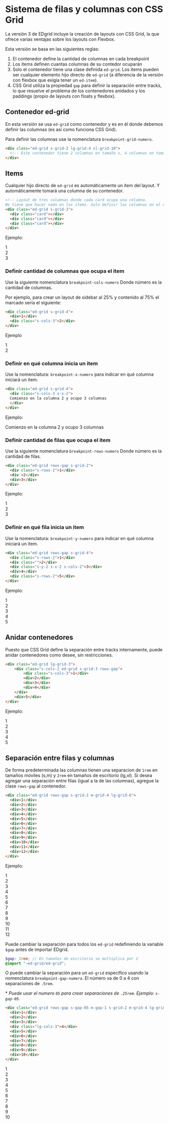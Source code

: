 # Sistema de filas y columnas con CSS Grid

La versión 3 de EDgrid incluye la creación de layouts con CSS Grid, la que ofrece varias ventajas sobre los layouts con Flexbox.

Esta versión se basa en las siguientes reglas:

1. El contenedor define la cantidad de columnas en cada breakpoint
2. Los items definen cuantas columnas de su contedor ocuparán
3. Solo el contenedor tiene una clase definida `ed-grid`. Los items pueden ser cualquier elemento hijo directo de `ed-grid` (a diferencia de la versión con flexbox que exigía tener un `ed-item`).
4. CSS Grid utiliza la propiedad `gap` para definir la separación entre tracks, lo que resuelve el problema de los contenedores anidados y los paddings (propio de layouts con floats y flexbox).

## Contenedor ed-grid

En esta versión se usa `ed-grid` como contenedor y es en él donde debemos definir las columnas (es así como funciona CSS Grid).

Para definir las columnas use la nomenclatura `breakpoint-grid-numero`.

```html
<div class="ed-grid s-grid-2 lg-grid-4 xl-grid-10">
  <!-- Este contenedor tiene 2 columnas en tamaño s, 4 columnas en tamaño lg y 10 columnas en tamaño xl -->
</div>
```

## Items

Cualquier hijo directo de `ed-grid` es automáticamente un item del layout. Y automáticamente tomará una columna de su contenedor.

```html
<!-- Layout de tres columnas donde cada card ocupa una columna.
No tiene que hacer nada en los items. Solo definir las columnas en el contenedor -->
<div class="ed-grid s-grid-3">
  <div class="card"></div>
  <div class="card"></div>
  <div class="card"></div>
</div>
```
Ejemplo: 

<div class="ed-grid-demo">
<div class="ed-grid s-grid-3">
  <div class="article">1</div>
  <div class="article">2</div>
  <div class="article">3</div>
</div>
</div>

### Definir cantidad de columnas que ocupa el item

Use la siguiente nomenclatura `breakpoint-cols-numero` Donde número es la cantidad de columnas.

Por ejemplo, para crear un layout de sidebar al 25% y contenido al 75% el marcado sería el siguiente:

```html
<div class="ed-grid s-grid-4">
  <div>1</div>
  <div class="s-cols-3">2</div>
</div>
```

Ejemplo

<div class="ed-grid-demo">
<div class="ed-grid s-grid-4">
  <div>1</div>
  <div class="s-cols-3">2</div>
</div>
</div>

### Definir en qué columna inicia un item

Use la nomenclatura: `breakpoint-x-numero` para indicar en qué columna iniciará un item.

```html
<div class="ed-grid s-grid-4">
  <div class="s-cols-3 s-x-2">
  Comienzo en la columna 2 y ocupo 3 columnas
  </div>
</div>
```

Ejemplo:

<div class="ed-grid-demo">
<div class="ed-grid s-grid-4">
  <div class="s-cols-3 s-x-2">
  Comienzo en la columna 2 y ocupo 3 columnas
  </div>
</div>
</div>

### Definir cantidad de filas que ocupa el item

Use la siguiente nomenclatura `breakpoint-rows-numero` Donde número es la cantidad de filas.

```html
<div class="ed-grid rows-gap s-grid-2">
  <div class="s-rows-2">1</div>
  <div >2</div>
  <div>3</div>
</div>
```
Ejemplo:

<div class="ed-grid-demo">
<div class="ed-grid rows-gap s-grid-2">
  <div class="s-rows-2">1</div>
  <div>2</div>
  <div>3</div>
</div>
</div>

### Definir en qué fila inicia un item

Use la nomenclatura: `breakpoint-y-numero` para indicar en qué columna iniciará un item.

```html
<div class="ed-grid rows-gap s-grid-4">
  <div class="s-rows-2">1</div>
  <div class="">2</div>
  <div class="s-y-2 s-x-2 s-cols-2">3</div>
  <div>4</div>
  <div class="s-rows-2">5</div>
</div>
```

Ejemplo:

<div class="ed-grid-demo">
<div class="ed-grid rows-gap s-grid-4">
  <div class="s-rows-2">1</div>
  <div class="">2</div>
  <div class="s-y-2 s-x-2 s-cols-2">3</div>
  <div>4</div>
  <div class="s-rows-2">5</div>
</div>
</div>

## Anidar contenedores

Puesto que CSS Grid define la separación entre tracks internamente, puede anidar contenedores como desee, sin restricciones.

```html
<div class="ed-grid lg-grid-3">
    <div class="s-cols-2 ed-grid s-grid-3 rows-gap">
        <div class="s-cols-3">1</div>
        <div>2</div>
        <div>3</div>
        <div>4</div>
    </div>
    <div>5</div>
</div>
```
Ejemplo:

<div class="ed-grid-demo">
<div class="ed-grid s-grid-3">
    <div class="s-cols-2 ed-grid s-grid-3 rows-gap">
      <div class="s-cols-3">1</div>
      <div>2</div>
      <div>3</div>
      <div>4</div>
    </div>
    <div>5</div>
</div>
</div>

## Separación entre filas y columnas

De forma predeterminada las columnas tienen una separacion de `1rem` en tamaños móviles (s,m) y `2rem` en tamaños de escritorio (lg,xl). Si desea agregar una separación entre filas (igual a la de las columnas), agregue la clase `rows-gap` al contenedor.

```html
<div class="ed-grid rows-gap s-grid-2 m-grid-4 lg-grid-6">
  <div>1</div>
  <div>2</div>
  <div>3</div>
  <div>4</div>
  <div>5</div>
  <div>6</div>
  <div>7</div>
  <div>8</div>
  <div>9</div>
  <div>10</div>
  <div>11</div>
  <div>12</div>
</div>
```

Ejemplo:

<div class="ed-grid-demo">
<div class="ed-grid rows-gap s-grid-2 m-grid-4 lg-grid-6">
  <div>1</div>
  <div>2</div>
  <div>3</div>
  <div>4</div>
  <div>5</div>
  <div>6</div>
  <div>7</div>
  <div>8</div>
  <div>9</div>
  <div>10</div>
  <div>11</div>
  <div>12</div>
</div>
</div>

Puede cambiar la separación para todos los `ed-grid` redefiniendo la variable `$gap` antes de importar EDgrid.

```scss
$gap: 1rem; // En tamaños de escritorio se multiplica por 2
@import "~ed-grid/ed-grid";
```

O puede cambiar la separación para un `ed-grid` especifico usando la nomenclatura `breakpoint-gap-numero`. El número va de 0 a 4 con separaciones de `.5rem`.

\* *Puede usar el numero `05` para crear separaciones de `.25rem`. Ejemplo: `s-gap-05`.*

```html
<div class="ed-grid rows-gap s-gap-05 m-gap-1 s-grid-2 m-grid-4 lg-grid-6">
  <div>1</div>
  <div>2</div>
  <div>3</div>
  <div class="lg-cols-3">4</div>
  <div>5</div>
  <div>6</div>
  <div>7</div>
  <div>8</div>
  <div>9</div>
  <div>10</div>
</div>
```

<div class="ed-grid-demo">
<div class="ed-grid rows-gap s-gap-05 m-gap-1 s-grid-2 m-grid-4 lg-grid-6">
  <div>1</div>
  <div>2</div>
  <div>3</div>
  <div class="lg-cols-3">4</div>
  <div>5</div>
  <div>6</div>
  <div>7</div>
  <div>8</div>
  <div>9</div>
  <div>10</div>
</div>
</div>
